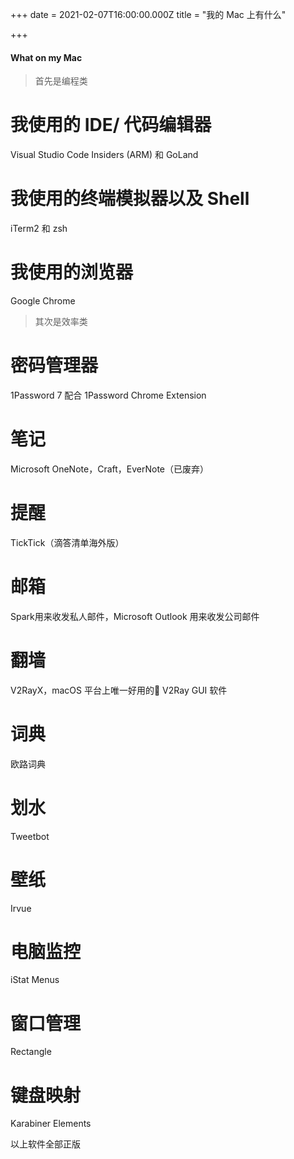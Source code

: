 +++
date = 2021-02-07T16:00:00.000Z
title = "我的 Mac 上有什么"

+++
#### What on my Mac

> 首先是编程类


# 我使用的 IDE/ 代码编辑器


Visual Studio Code  Insiders (ARM) 和 GoLand

# 我使用的终端模拟器以及 Shell


iTerm2 和 zsh

# 我使用的浏览器


Google Chrome
> 其次是效率类


# 密码管理器


1Password 7 配合 1Password Chrome Extension

# 笔记


Microsoft OneNote，Craft，EverNote（已废弃）

# 提醒


TickTick（滴答清单海外版）

# 邮箱


Spark用来收发私人邮件，Microsoft Outlook 用来收发公司邮件

# 翻墙


V2RayX，macOS 平台上唯一好用的 V2Ray GUI 软件

# 词典


欧路词典

# 划水


Tweetbot

# 壁纸


Irvue

# 电脑监控


iStat Menus

# 窗口管理


Rectangle

# 键盘映射


Karabiner Elements

以上软件全部正版
